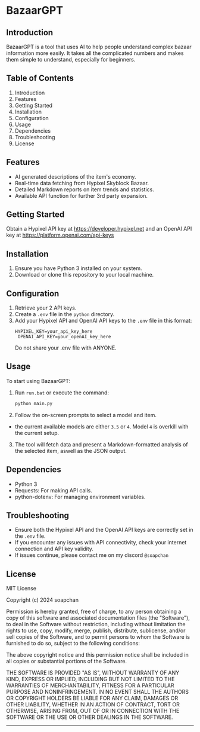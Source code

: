 
# BazaarGPT

## Introduction

BazaarGPT is a tool that uses AI to help people understand complex bazaar information more easily. It takes all the complicated numbers and makes them simple to understand, especially for beginners.
## Table of Contents

1. Introduction
2. Features
3. Getting Started
4. Installation
5. Configuration
6. Usage
7. Dependencies
8. Troubleshooting
9. License

## Features

- AI generated descriptions of the item's economy.
- Real-time data fetching from Hypixel Skyblock Bazaar.
- Detailed Markdown reports on item trends and statistics.
- Available API function for further 3rd party expansion.

## Getting Started

Obtain a Hypixel API key at https://developer.hypixel.net and an OpenAI API key at https://platform.openai.com/api-keys

## Installation

1. Ensure you have Python 3 installed on your system.
2. Download or clone this repository to your local machine.

## Configuration

1. Retrieve your 2 API keys.
2. Create a `.env` file in the `python` directory.
3. Add your Hypixel API and OpenAI API keys to the `.env` file in this format:
   ```
   HYPIXEL_KEY=your_api_key_here
    OPENAI_API_KEY=your_openAI_key_here
   ```
   Do not share your .env file with ANYONE.

## Usage

To start using BazaarGPT:

1. Run `run.bat` or execute the command:
   ```bash
   python main.py
   ```
2. Follow the on-screen prompts to select a model and item.
- the current available models are either `3.5` or `4`. Model `4` is overkill with the current setup.
3. The tool will fetch data and present a Markdown-formatted analysis of the selected item, aswell as the JSON output.

## Dependencies

- Python 3
- Requests: For making API calls.
- python-dotenv: For managing environment variables.

## Troubleshooting

- Ensure both the Hypixel API and the OpenAI API keys are correctly set in the `.env` file.
- If you encounter any issues with API connectivity, check your internet connection and API key validity.
- If issues continue, please contact me on my discord  `@soapchan`

## License

MIT License

Copyright (c) 2024 soapchan

Permission is hereby granted, free of charge, to any person obtaining a copy
of this software and associated documentation files (the "Software"), to deal
in the Software without restriction, including without limitation the rights
to use, copy, modify, merge, publish, distribute, sublicense, and/or sell
copies of the Software, and to permit persons to whom the Software is
furnished to do so, subject to the following conditions:

The above copyright notice and this permission notice shall be included in all
copies or substantial portions of the Software.

THE SOFTWARE IS PROVIDED "AS IS", WITHOUT WARRANTY OF ANY KIND, EXPRESS OR
IMPLIED, INCLUDING BUT NOT LIMITED TO THE WARRANTIES OF MERCHANTABILITY,
FITNESS FOR A PARTICULAR PURPOSE AND NONINFRINGEMENT. IN NO EVENT SHALL THE
AUTHORS OR COPYRIGHT HOLDERS BE LIABLE FOR ANY CLAIM, DAMAGES OR OTHER
LIABILITY, WHETHER IN AN ACTION OF CONTRACT, TORT OR OTHERWISE, ARISING FROM,
OUT OF OR IN CONNECTION WITH THE SOFTWARE OR THE USE OR OTHER DEALINGS IN THE
SOFTWARE.

---

